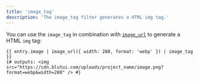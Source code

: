 ```yaml
---
title: 'image_tag'
description: 'The image_tag filter generates a HTML img tag.'
---
```


You can use the `image_tag` in combination with [`image_url`](/docs/canvas/filters/image_url) to generate a HTML `img` tag:

```canvas {% process=false %}
{{ entry.image | image_url({ width: 280, format: 'webp' }) | image_tag }}
{# outputs: <img src="https://cdn.blutui.com/uploads/project_name/image.png?format=webp&width=280" /> #}
```
